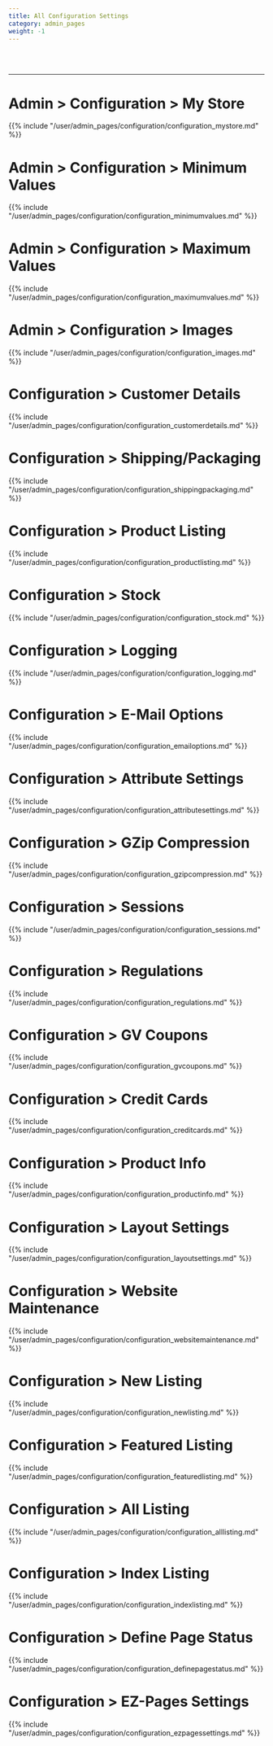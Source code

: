```yaml
---
title: All Configuration Settings 
category: admin_pages
weight: -1
---
```

<br /><br />

---
# Admin > Configuration > My Store
{{% include "/user/admin_pages/configuration/configuration_mystore.md" %}}

# Admin > Configuration > Minimum Values
{{% include "/user/admin_pages/configuration/configuration_minimumvalues.md" %}}

# Admin > Configuration > Maximum Values
{{% include "/user/admin_pages/configuration/configuration_maximumvalues.md" %}}

# Admin > Configuration > Images
{{% include "/user/admin_pages/configuration/configuration_images.md" %}}

# Configuration > Customer Details
{{% include "/user/admin_pages/configuration/configuration_customerdetails.md" %}}

# Configuration > Shipping/Packaging
{{% include "/user/admin_pages/configuration/configuration_shippingpackaging.md" %}}

# Configuration > Product Listing
{{% include "/user/admin_pages/configuration/configuration_productlisting.md" %}}

# Configuration > Stock
{{% include "/user/admin_pages/configuration/configuration_stock.md" %}}

# Configuration > Logging
{{% include "/user/admin_pages/configuration/configuration_logging.md" %}}

# Configuration > E-Mail Options
{{% include "/user/admin_pages/configuration/configuration_emailoptions.md" %}}

# Configuration > Attribute Settings
{{% include "/user/admin_pages/configuration/configuration_attributesettings.md" %}}

# Configuration > GZip Compression
{{% include "/user/admin_pages/configuration/configuration_gzipcompression.md" %}}

# Configuration > Sessions
{{% include "/user/admin_pages/configuration/configuration_sessions.md" %}}

# Configuration > Regulations
{{% include "/user/admin_pages/configuration/configuration_regulations.md" %}}

# Configuration > GV Coupons
{{% include "/user/admin_pages/configuration/configuration_gvcoupons.md" %}}

# Configuration > Credit Cards
{{% include "/user/admin_pages/configuration/configuration_creditcards.md" %}}

# Configuration > Product Info
{{% include "/user/admin_pages/configuration/configuration_productinfo.md" %}}

# Configuration > Layout Settings
{{% include "/user/admin_pages/configuration/configuration_layoutsettings.md" %}}

# Configuration > Website Maintenance
{{% include "/user/admin_pages/configuration/configuration_websitemaintenance.md" %}}

# Configuration > New Listing
{{% include "/user/admin_pages/configuration/configuration_newlisting.md" %}}

# Configuration > Featured Listing
{{% include "/user/admin_pages/configuration/configuration_featuredlisting.md" %}}

# Configuration > All Listing
{{% include "/user/admin_pages/configuration/configuration_alllisting.md" %}}

# Configuration > Index Listing
{{% include "/user/admin_pages/configuration/configuration_indexlisting.md" %}}

# Configuration > Define Page Status
{{% include "/user/admin_pages/configuration/configuration_definepagestatus.md" %}}

# Configuration > EZ-Pages Settings
{{% include "/user/admin_pages/configuration/configuration_ezpagessettings.md" %}}

<style>
#endcontent {
   display: none; 
}
</style>
